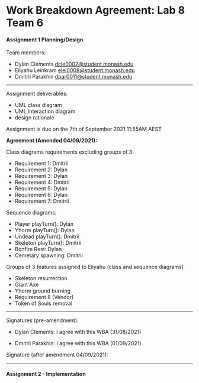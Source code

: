 # Work Breakdown Agreement: Lab 8 Team 6
#### Assignment 1 Planning/Design

Team members:
- Dylan Clements dcle0002@student.monash.edu
- Eliyahu Leinkram elei0008@student.monash.edu
- Dmitrii Parakhin dpar0011@student.monash.edu

---

Assignment deliverables:
- UML class diagram
- UML interaction diagram 
- design rationale 

Assignment is due on the 7th of September 2021 11:55AM AEST

**Agreement (Amended 04/09/2021):**<br>

Class diagrams requirements excluding groups of 3:
- Requirement 1: Dmitrii
- Requirement 2: Dylan
- Requirement 3: Dylan
- Requirement 4: Dmitrii
- Requirement 5: Dylan
- Requirement 6: Dylan
- Requirement 7: Dmitrii


Sequence diagrams:
- Player playTurn(): Dylan
- Yhorm playTurn(): Dylan
- Undead playTurn(): Dmitrii
- Skeleton playTurn(): Dmitrii
- Bonfire Rest: Dylan
- Cemetary spawning: Dmitrii


Groups of 3 features assigned to Eliyahu (class and sequence diagrams)
- Skeleton resurrection
- Giant Axe
- Yhorm ground burning
- Requirement 8 (Vendor)
- Token of Souls removal 

---

Signatures (pre-amendment):

- Dylan Clements: I agree with this WBA (31/08/2021)

- Dmitrii Parakhin: I agree with this WBA (01/09/2021)


Signature (after amendment 04/09/2021):


---

#### Assignment 2 - Implementation